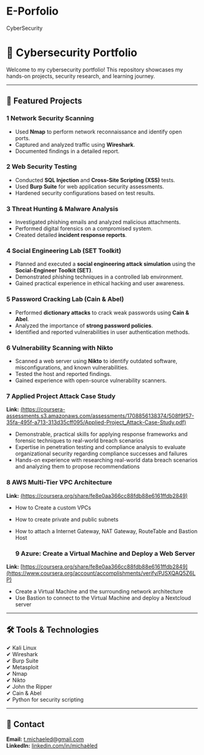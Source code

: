# E-Porfolio
CyberSecurity


# 🚀 Cybersecurity Portfolio

Welcome to my cybersecurity portfolio! This repository showcases my hands-on projects, security research, and learning journey.

---

## 🔐 Featured Projects

### 1 Network Security Scanning
- Used **Nmap** to perform network reconnaissance and identify open ports.
- Captured and analyzed traffic using **Wireshark**.
- Documented findings in a detailed report.

### 2 Web Security Testing
- Conducted **SQL Injection** and **Cross-Site Scripting (XSS)** tests.
- Used **Burp Suite** for web application security assessments.
- Hardened security configurations based on test results.

### 3 Threat Hunting & Malware Analysis
- Investigated phishing emails and analyzed malicious attachments.
- Performed digital forensics on a compromised system.
- Created detailed **incident response reports**.

### 4 Social Engineering Lab (SET Toolkit)
- Planned and executed a **social engineering attack simulation** using the **Social-Engineer Toolkit (SET)**.
- Demonstrated phishing techniques in a controlled lab environment.
- Gained practical experience in ethical hacking and user awareness.

### 5 Password Cracking Lab (Cain & Abel)
- Performed **dictionary attacks** to crack weak passwords using **Cain & Abel**.
- Analyzed the importance of **strong password policies**.
- Identified and reported vulnerabilities in user authentication methods.

### 6 Vulnerability Scanning with Nikto
- Scanned a web server using **Nikto** to identify outdated software, misconfigurations, and known vulnerabilities.
- Tested the host and reported findings.
- Gained experience with open-source vulnerability scanners.

### 7 Applied Project Attack Case Study
**Link:** [(https://coursera-assessments.s3.amazonaws.com/assessments/1708856138374/508f9f57-35fa-495f-a713-313d35cff095/Applied-Project_Attack-Case-Study.pdf)](https://www.coursera.org/account/accomplishments/verify/AE9RK8NMMFHF)
- Demonstrable, practical skills for applying response frameworks and forensic techniques to real-world breach scenarios
- Expertise in penetration testing and compliance analysis to evaluate organizational security regarding compliance successes and failures
- Hands-on experience with researching real-world data breach scenarios and analyzing them to propose recommendations

### 8 AWS Multi-Tier VPC Architecture
**Link:** [(https://coursera.org/share/fe8e0aa366cc88fdb88e6161ffdb2849)](https://www.coursera.org/account/accomplishments/verify/2P6LJXA7UZJR)
- How to Create a custom VPCs
- How to create private  and public subnets
- How to attach a Internet Gateway, NAT Gateway, RouteTable and Bastion Host

  ### 9 Azure: Create a Virtual Machine and Deploy a Web Server
**Link:** [https://coursera.org/share/fe8e0aa366cc88fdb88e6161ffdb2849](https://www.coursera.org/account/accomplishments/verify/PJSXQAQ5Z6LP)
- Create a Virtual Machine and the surrounding network architecture
- Use Bastion to connect to the Virtual Machine and deploy a Nextcloud server


---

## 🛠 Tools & Technologies
✔ Kali Linux  
✔ Wireshark  
✔ Burp Suite  
✔ Metasploit  
✔ Nmap  
✔ Nikto  
✔ John the Ripper  
✔ Cain & Abel  
✔ Python for security scripting  

---

## 📩 Contact  
**Email:** t.michaeled@gmail.com  
**LinkedIn:** [linkedin.com/in/michaèled](http://linkedin.com/in/michaèled)
